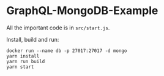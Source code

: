 # GraphQL-MongoDB-Example

All the important code is in `src/start.js`.

Install, build and run:

```
docker run --name db -p 27017:27017 -d mongo
yarn install
yarn run build
yarn start
```
